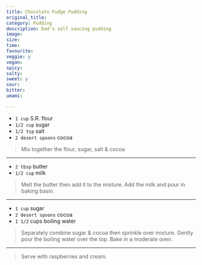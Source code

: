 ```yaml
---
title: Chocolate Fudge Pudding
original_title:
category: Pudding
description: Dad's self saucing pudding
image:
size:
time:
favourite:
veggie: y
vegan:
spicy:
salty:
sweet: y
sour:
bitter:
umami:

---
```


* `1 cup` S.R. flour
* `1/2 cup` sugar
* `1/2 tsp` salt
* `2 desert spoons` cocoa

>Mix together the flour, sugar, salt & cocoa

---

* `2 tbsp` butter
* `1/2 cup` milk 

>Melt the butter then add it to the mixture. Add the milk and pour in baking basin. 

---

* `1 cup` sugar
* `2 desert spoons` cocoa
* `1 1/2` cups boiling water

>Separately combine sugar & cocoa then sprinkle over mixture. Gently pour the boiling water over the top. Bake in a moderate oven.

---

>Serve with raspberries and cream.